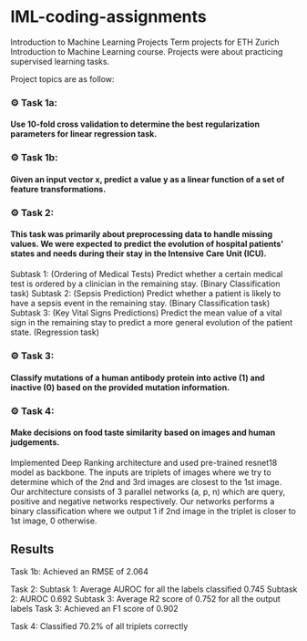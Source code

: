 # IML-coding-assignments

Introduction to Machine Learning Projects
Term projects for ETH Zurich Introduction to Machine Learning course. Projects were about practicing supervised learning tasks.

Project topics are as follow:

### ⚙️ Task 1a: 
#### Use 10-fold cross validation to determine the best regularization parameters for linear regression task.

### ⚙️ Task 1b: 
#### Given an input vector x, predict a value y as a linear function of a set of feature transformations.

### ⚙️ Task 2: 
#### This task was primarily about preprocessing data to handle missing values. We were expected to predict the evolution of hospital patients' states and needs during their stay in the Intensive Care Unit (ICU).

Subtask 1: (Ordering of Medical Tests) Predict whether a certain medical test is ordered by a clinician in the remaining stay. (Binary Classification task)
Subtask 2: (Sepsis Prediction) Predict whether a patient is likely to have a sepsis event in the remaining stay. (Binary Classification task)
Subtask 3: (Key Vital Signs Predictions) Predict the mean value of a vital sign in the remaining stay to predict a more general evolution of the patient state. (Regression task)

### ⚙️ Task 3: 
#### Classify mutations of a human antibody protein into active (1) and inactive (0) based on the provided mutation information.

### ⚙️ Task 4: 
#### Make decisions on food taste similarity based on images and human judgements.

Implemented Deep Ranking architecture and used pre-trained resnet18 model as backbone. The inputs are triplets of images where we try to determine which of the 2nd and 3rd images are closest to the 1st image. Our architecture consists of 3 parallel networks (a, p, n) which are query, positive and negative networks respectively. Our networks performs a binary classification where we output 1 if 2nd image in the triplet is closer to 1st image, 0 otherwise.

## Results

Task 1b: Achieved an RMSE of 2.064

Task 2:
Subtask 1: Average AUROC for all the labels classified 0.745
Subtask 2: AUROC 0.692
Subtask 3: Average R2 score of 0.752 for all the output labels
Task 3: Achieved an F1 score of 0.902

Task 4: Classified 70.2% of all triplets correctly
